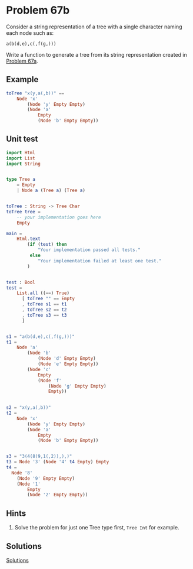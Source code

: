 # Problem 67b

Consider a string representation of a tree with a single character naming each node such as:

```a(b(d,e),c(,f(g,)))```

Write a function to generate a tree from its string representation created in [Problem 67a](p67a.md). 

## Example
```elm
toTree "x(y,a(,b))" ==  
    Node 'x' 
        (Node 'y' Empty Empty) 
        (Node 'a' 
            Empty 
            (Node 'b' Empty Empty))
```

## Unit test

```elm
import Html
import List
import String


type Tree a
    = Empty
    | Node a (Tree a) (Tree a)


toTree : String -> Tree Char
toTree tree =
    -- your implementation goes here
    Empty

main =
    Html.text
        (if (test) then
            "Your implementation passed all tests."
         else
            "Your implementation failed at least one test."
        )


test : Bool
test =
    List.all ((==) True)
      [ toTree "" == Empty
      , toTree s1 == t1 
      , toTree s2 == t2 
      , toTree s3 == t3
      ]


s1 = "a(b(d,e),c(,f(g,)))"
t1 = 
    Node 'a'
        (Node 'b'
            (Node 'd' Empty Empty)
            (Node 'e' Empty Empty))
        (Node 'c' 
            Empty 
            (Node 'f' 
                (Node 'g' Empty Empty) 
                Empty))
                

s2 = "x(y,a(,b))"
t2 = 
    Node 'x' 
        (Node 'y' Empty Empty) 
        (Node 'a' 
            Empty 
            (Node 'b' Empty Empty))


s3 = "3(4(8(9,1(,2)),),)"
t3 = Node '3' (Node '4' t4 Empty) Empty
t4 = 
  Node '8' 
    (Node '9' Empty Empty) 
    (Node '1' 
        Empty 
        (Node '2' Empty Empty))


```

## Hints
1. Solve the problem for just one Tree type first, ```Tree Int``` for example. 


## Solutions
[Solutions](../s/s67b.md)
